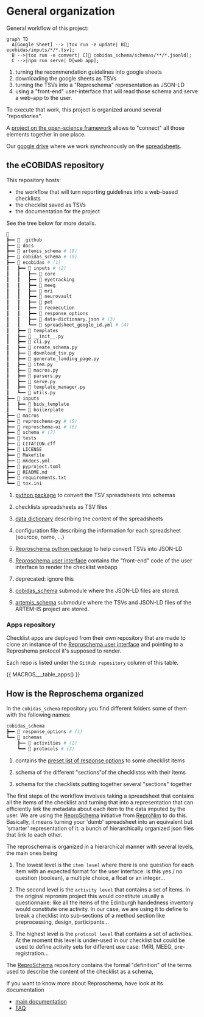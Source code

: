 # General organization

General workflow of this project:

``` mermaid
graph TD
  A[Google Sheet] --> |tox run -e update| B[📂 ecobidas/inputs/*/*.tsv];
  B -->|tox run -e convert| C[📂 cobidas_schema/schemas/**/*.jsonld];
  C -->|npm run serve| D[web app];
```

1.  turning the recommendation guidelines into google sheets
1.  downloading the google sheets as TSVs
1.  turning the TSVs into a "Reproschema" representation as JSON-LD
1.  using a "front-end" user-interface that will read those schema and serve a web-app to the user.

To execute that work, this project is organized around several "repositories".

A [project on the open-science framework](https://osf.io/anvqy/) allows
to "connect" all those elements together in one place.

Our [google drive](https://drive.google.com/drive/folders/1wg5k-6pSB3mQm_a30abX6qb-lzTn_S-Y?usp=sharing)
where we work synchronously on the [spreadsheets](https://drive.google.com/drive/folders/1ydwALHDzl21dcef3qhkju8JKKAT3Y72V?usp=sharing).

## the eCOBIDAS repository

This repository hosts:
- the workflow that will turn reporting guidelines into a web-based checklists
- the checklist saved as TSVs
- the documentation for the project

See the tree below for more details.

```bash
📂
┣━━ 📂 .github
┣━━ 📂 docs
┣━━ 📂 artemis_schema # (8)
┣━━ 📂 cobidas_schema # (9)
┣━━ 📂 ecobidas # (1)
┃   ┣━━ 📂 inputs # (2)
┃   ┃   ┣━━ 📂 core
┃   ┃   ┣━━ 📂 eyetracking
┃   ┃   ┣━━ 📂 meeg
┃   ┃   ┣━━ 📂 mri
┃   ┃   ┣━━ 📂 neurovault
┃   ┃   ┣━━ 📂 pet
┃   ┃   ┣━━ 📂 reexecution
┃   ┃   ┣━━ 📂 response_options
┃   ┃   ┣━━ 📄 data-dictionary.json # (3)
┃   ┃   ┗━━ 📄 spreadsheet_google_id.yml # (4)
┃   ┣━━ 📂 templates
┃   ┣━━ 🐍 __init__.py
┃   ┣━━ 🐍 cli.py
┃   ┣━━ 🐍 create_schema.py
┃   ┣━━ 🐍 download_tsv.py
┃   ┣━━ 🐍 generate_landing_page.py
┃   ┣━━ 🐍 item.py
┃   ┣━━ 🐍 macros.py
┃   ┣━━ 🐍 parsers.py
┃   ┣━━ 🐍 serve.py
┃   ┣━━ 🐍 template_manager.py
┃   ┗━━ 🐍 utils.py
┣━━ 📂 inputs
┃   ┣━━ 📂 bids_template
┃   ┗━━ 📂 boilerplate
┣━━ 📂 macros
┣━━ 📂 reproschema-py # (5)
┣━━ 📂 reproschema-ui # (6)
┣━━ 📂 schema # (7)
┣━━ 📂 tests
┣━━ 📄 CITATION.cff
┣━━ 📄 LICENSE
┣━━ 📄 Makefile
┣━━ 📄 mkdocs.yml
┣━━ 📄 pyproject.toml
┣━━ 📄 README.md
┣━━ 📄 requirements.txt
┗━━ 📄 tox.ini
```

<!-- ANNOTATIONS START -->

1.  [python package](./setup.md#command-line-interface) to convert the TSV spreadsheets into schemas

2.  checklists spreadsheets as TSV files

3.  [data dictionary](./spreadsheets.md#spreadsheet-content) describing the content of the spreadsheets

4.  configuration file describing the information for each spreadsheet (sourcce, name, ...)

6.  [Reproschema python package](https://github.com/ReproNim/reproschema-py) to help convert TSVs into JSON-LD

6.  [Reproschema user interface](https://github.com/ReproNim/reproschema-ui)
    contains the "front-end" code of the user interface to render the checklist webapp

7.  deprecated: ignore this

8.  [cobidas_schema](https://github.com/ohbm/cobidas_schema.git) submodule where the JSON-LD files are stored.

9.  [artemis_schema](https://github.com/INCF/artem-is.git) submodule where the TSVs and JSON-LD files of the ARTEM-IS project are stored.

<!-- ANNOTATIONS END -->

### Apps repository

Checklist apps are deployed from their own repository
that are made to clone an instance of the [Reproschema user interface](https://github.com/ReproNim/reproschema-ui)
and pointing to a Reproshema protocol it's supposed to render.

Each repo is listed under the `GitHub repository` column of this table.

{{ MACROS___table_apps() }}

## How is the Reproschema organized

In the `cobidas_schema` repository you find different folders some of them with the following names:

```bash
cobidas_schema
┣━━ 📂 response_options # (1)
┗━━ 📂 schemas
    ┣━━ 📂 activities # (2)
    ┗━━ 📂 protocols # (3)
```

<!-- ANNOTATIONS START -->

1.  contains the [preset list of response options](./spreadsheets.md#preset-responses) to some checklist items

2.  schema of the different "sections"of the checklistss with their items

3.  schema for the checklists putting together several "sections" together

<!-- ANNOTATIONS END -->

The first steps of the workflow involves taking a spreadsheet that contains all the items of the checklist
and turning that into a representation that can efficiently link the metadata about each item
to the data imputed by the user.
We are using the [ReproSchema](https://github.com/ReproNim/reproschema) initiative
from [ReproNim](http://www.repronim.org/) to do this.
Basically, it means turning your 'dumb' spreadsheet into an equivalent
but 'smarter' representation of it:
a bunch of hierarchically organized json files that link to each other.

The reproschema is organized in a hierarchical manner with several levels,
the main ones being

1.  The lowest level is the `item level` where there is one question for each item
    with an expected format for the user interface:
    is this yes / no question (boolean), a multiple choice, a float or an integer...

1.  The second level is the `activity level` that contains a set of items.
    In the original repronim project this would constitute usually a questionnaire:
    like all the items of the Edinburgh handedness inventory would constitute one activity.
    In our case, we are using it to define to break a checklist into sub-sections of a method section
    like preprocessing, design, participants...

1.  The highest level is the `protocol level` that contains a set of activities.
    At the moment this level is under-used in our checklist
    but could be used to define activity sets for different use case:
    fMRI, MEEG, pre-registration...

The [ReproSchema](https://github.com/ReproNim/reproschema) repository
contains the formal "definition" of the terms used to describe the content of the checklist as a schema,

If you want to know more about Reproschema, have look at its documentation

-   [main documentation](https://www.repronim.org/reproschema/)
-   [FAQ](https://www.repronim.org/reproschema/FAQ/)
